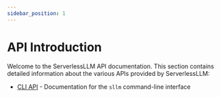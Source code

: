 ```yaml
---
sidebar_position: 1
---
```


# API Introduction

Welcome to the ServerlessLLM API documentation. This section contains detailed information about the various APIs provided by ServerlessLLM:

- [CLI API](./cli.md) - Documentation for the `sllm` command-line interface